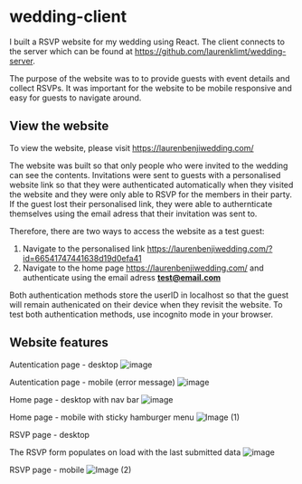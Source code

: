 # wedding-client
I built a RSVP website for my wedding using React. The client connects to the server which can be found at https://github.com/laurenklimt/wedding-server.

The purpose of the website was to to provide guests with event details and collect RSVPs. It was important for the website to be mobile responsive and easy for guests to navigate around.

## View the website
To view the website, please visit https://laurenbenjiwedding.com/

The website was built so that only people who were invited to the wedding can see the contents. Invitations were sent to guests with a personalised website link so that they were authenticated automatically when they visited the website and they were only able to RSVP for the members in their party. If the guest lost their personalised link, they were able to authernticate themselves using the email adress that their invitation was sent to.

Therefore, there are two ways to access the website as a test guest:
  1. Navigate to the personalised link https://laurenbenjiwedding.com/?id=66541747441638d19d0efa41
  2. Navigate to the home page https://laurenbenjiwedding.com/ and authenticate using the email adress **test@email.com**

Both authentication methods store the userID in localhost so that the guest will remain authenicated on their device when they revisit the website. To test both authentication methods, use incognito mode in your browser.

## Website features
Autentication page - desktop
![image](https://github.com/laurenklimt/wedding-client/assets/30426876/f5d15b63-271b-4d6b-9368-f4e6014eb3b7)

Autentication page - mobile (error message)
![image](https://github.com/laurenklimt/wedding-client/assets/30426876/a47bd4c4-2fdb-4945-b101-bdda8d773b79)


Home page - desktop with nav bar
![image](https://github.com/laurenklimt/wedding-client/assets/30426876/e1a14063-8459-47fa-b647-12d5a6b2052d)

Home page - mobile with sticky hamburger menu
![Image (1)](https://github.com/laurenklimt/wedding-client/assets/30426876/286cbebd-1403-4811-afcb-9371ab0f88c6)


RSVP page - desktop

The RSVP form populates on load with the last submitted data
![image](https://github.com/laurenklimt/wedding-client/assets/30426876/0be848f0-82b3-4aa4-8cf1-73ed377c0544)

RSVP page - mobile
![Image (2)](https://github.com/laurenklimt/wedding-client/assets/30426876/03b33615-dc85-4c19-9d61-ccdb395b2c96)
